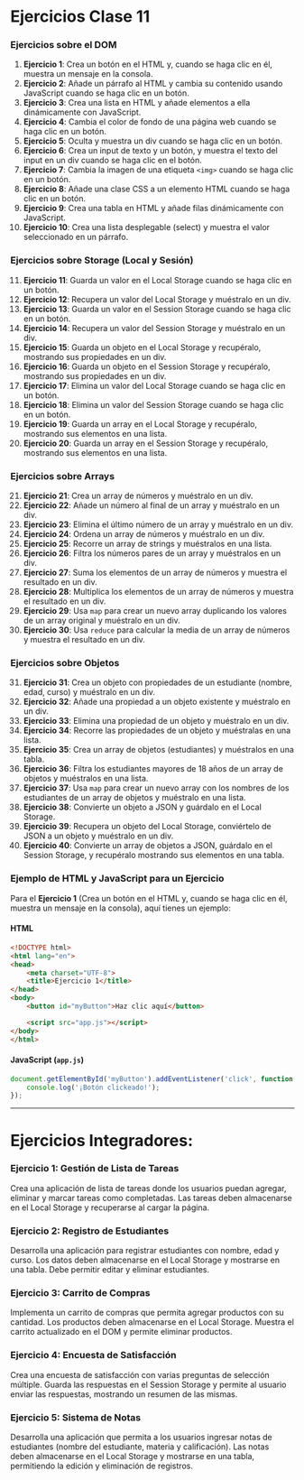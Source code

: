 # Ejercicios Clase 11
### Ejercicios sobre el DOM

1. **Ejercicio 1**: Crea un botón en el HTML y, cuando se haga clic en él, muestra un mensaje en la consola.
2. **Ejercicio 2**: Añade un párrafo al HTML y cambia su contenido usando JavaScript cuando se haga clic en un botón.
3. **Ejercicio 3**: Crea una lista en HTML y añade elementos a ella dinámicamente con JavaScript.
4. **Ejercicio 4**: Cambia el color de fondo de una página web cuando se haga clic en un botón.
5. **Ejercicio 5**: Oculta y muestra un div cuando se haga clic en un botón.
6. **Ejercicio 6**: Crea un input de texto y un botón, y muestra el texto del input en un div cuando se haga clic en el botón.
7. **Ejercicio 7**: Cambia la imagen de una etiqueta `<img>` cuando se haga clic en un botón.
8. **Ejercicio 8**: Añade una clase CSS a un elemento HTML cuando se haga clic en un botón.
9. **Ejercicio 9**: Crea una tabla en HTML y añade filas dinámicamente con JavaScript.
10. **Ejercicio 10**: Crea una lista desplegable (select) y muestra el valor seleccionado en un párrafo.

### Ejercicios sobre Storage (Local y Sesión)

11. **Ejercicio 11**: Guarda un valor en el Local Storage cuando se haga clic en un botón.
12. **Ejercicio 12**: Recupera un valor del Local Storage y muéstralo en un div.
13. **Ejercicio 13**: Guarda un valor en el Session Storage cuando se haga clic en un botón.
14. **Ejercicio 14**: Recupera un valor del Session Storage y muéstralo en un div.
15. **Ejercicio 15**: Guarda un objeto en el Local Storage y recupéralo, mostrando sus propiedades en un div.
16. **Ejercicio 16**: Guarda un objeto en el Session Storage y recupéralo, mostrando sus propiedades en un div.
17. **Ejercicio 17**: Elimina un valor del Local Storage cuando se haga clic en un botón.
18. **Ejercicio 18**: Elimina un valor del Session Storage cuando se haga clic en un botón.
19. **Ejercicio 19**: Guarda un array en el Local Storage y recupéralo, mostrando sus elementos en una lista.
20. **Ejercicio 20**: Guarda un array en el Session Storage y recupéralo, mostrando sus elementos en una lista.

### Ejercicios sobre Arrays

21. **Ejercicio 21**: Crea un array de números y muéstralo en un div.
22. **Ejercicio 22**: Añade un número al final de un array y muéstralo en un div.
23. **Ejercicio 23**: Elimina el último número de un array y muéstralo en un div.
24. **Ejercicio 24**: Ordena un array de números y muéstralo en un div.
25. **Ejercicio 25**: Recorre un array de strings y muéstralos en una lista.
26. **Ejercicio 26**: Filtra los números pares de un array y muéstralos en un div.
27. **Ejercicio 27**: Suma los elementos de un array de números y muestra el resultado en un div.
28. **Ejercicio 28**: Multiplica los elementos de un array de números y muestra el resultado en un div.
29. **Ejercicio 29**: Usa `map` para crear un nuevo array duplicando los valores de un array original y muéstralo en un div.
30. **Ejercicio 30**: Usa `reduce` para calcular la media de un array de números y muestra el resultado en un div.

### Ejercicios sobre Objetos

31. **Ejercicio 31**: Crea un objeto con propiedades de un estudiante (nombre, edad, curso) y muéstralo en un div.
32. **Ejercicio 32**: Añade una propiedad a un objeto existente y muéstralo en un div.
33. **Ejercicio 33**: Elimina una propiedad de un objeto y muéstralo en un div.
34. **Ejercicio 34**: Recorre las propiedades de un objeto y muéstralas en una lista.
35. **Ejercicio 35**: Crea un array de objetos (estudiantes) y muéstralos en una tabla.
36. **Ejercicio 36**: Filtra los estudiantes mayores de 18 años de un array de objetos y muéstralos en una lista.
37. **Ejercicio 37**: Usa `map` para crear un nuevo array con los nombres de los estudiantes de un array de objetos y muéstralo en una lista.
38. **Ejercicio 38**: Convierte un objeto a JSON y guárdalo en el Local Storage.
39. **Ejercicio 39**: Recupera un objeto del Local Storage, conviértelo de JSON a un objeto y muéstralo en un div.
40. **Ejercicio 40**: Convierte un array de objetos a JSON, guárdalo en el Session Storage, y recupéralo mostrando sus elementos en una tabla.

### Ejemplo de HTML y JavaScript para un Ejercicio

Para el **Ejercicio 1** (Crea un botón en el HTML y, cuando se haga clic en él, muestra un mensaje en la consola), aquí tienes un ejemplo:

#### HTML
```html
<!DOCTYPE html>
<html lang="en">
<head>
    <meta charset="UTF-8">
    <title>Ejercicio 1</title>
</head>
<body>
    <button id="myButton">Haz clic aquí</button>

    <script src="app.js"></script>
</body>
</html>
```

#### JavaScript (`app.js`)
```javascript
document.getElementById('myButton').addEventListener('click', function() {
    console.log('¡Botón clickeado!');
});
```

----


# Ejercicios Integradores:

### Ejercicio 1: Gestión de Lista de Tareas
Crea una aplicación de lista de tareas donde los usuarios puedan agregar, eliminar y marcar tareas como completadas. Las tareas deben almacenarse en el Local Storage y recuperarse al cargar la página.

### Ejercicio 2: Registro de Estudiantes
Desarrolla una aplicación para registrar estudiantes con nombre, edad y curso. Los datos deben almacenarse en el Local Storage y mostrarse en una tabla. Debe permitir editar y eliminar estudiantes.

### Ejercicio 3: Carrito de Compras
Implementa un carrito de compras que permita agregar productos con su cantidad. Los productos deben almacenarse en el Local Storage. Muestra el carrito actualizado en el DOM y permite eliminar productos.

### Ejercicio 4: Encuesta de Satisfacción
Crea una encuesta de satisfacción con varias preguntas de selección múltiple. Guarda las respuestas en el Session Storage y permite al usuario enviar las respuestas, mostrando un resumen de las mismas.

### Ejercicio 5: Sistema de Notas
Desarrolla una aplicación que permita a los usuarios ingresar notas de estudiantes (nombre del estudiante, materia y calificación). Las notas deben almacenarse en el Local Storage y mostrarse en una tabla, permitiendo la edición y eliminación de registros.